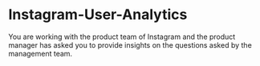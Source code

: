 # Instagram-User-Analytics
You are working with the product team of Instagram and the product manager has asked you to provide insights on the questions asked by the management team.
